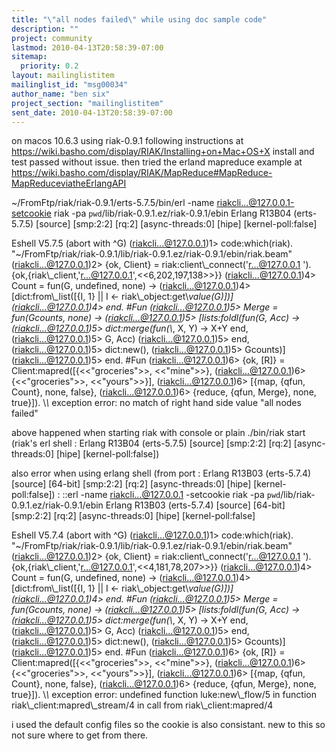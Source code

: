 ```yaml
---
title: "\"all nodes failed\" while using doc sample code"
description: ""
project: community
lastmod: 2010-04-13T20:58:39-07:00
sitemap:
  priority: 0.2
layout: mailinglistitem
mailinglist_id: "msg00034"
author_name: "ben six"
project_section: "mailinglistitem"
sent_date: 2010-04-13T20:58:39-07:00
---
```



on macos 10.6.3 using riak-0.9.1 following instructions at
https://wiki.basho.com/display/RIAK/Installing+on+Mac+OS+X
install and test passed without issue.
then tried the erland mapreduce example at
https://wiki.basho.com/display/RIAK/MapReduce#MapReduce-MapReduceviatheErlangAPI

~/FromFtp/riak/riak-0.9.1/erts-5.7.5/bin/erl -name
riakcli...@127.0.0.1-setcookie riak -pa
`pwd`/lib/riak-0.9.1.ez/riak-0.9.1/ebin
Erlang R13B04 (erts-5.7.5) [source] [smp:2:2] [rq:2] [async-threads:0]
[hipe] [kernel-poll:false]

Eshell V5.7.5 (abort with ^G)
(riakcli...@127.0.0.1)1&gt; code:which(riak).
"~/FromFtp/riak/riak-0.9.1/lib/riak-0.9.1.ez/riak-0.9.1/ebin/riak.beam"
(riakcli...@127.0.0.1)2&gt; {ok, Client} = riak:client\\_connect('r...@127.0.0.1
').
{ok,{riak\\_client,'r...@127.0.0.1',&lt;&lt;6,202,197,138&gt;&gt;}}
(riakcli...@127.0.0.1)4&gt; Count = fun(G, undefined, none) -&gt;
(riakcli...@127.0.0.1)4&gt; [dict:from\\_list([{I, 1} || I &lt;-
riak\\_object:get\\_value(G)])]
(riakcli...@127.0.0.1)4&gt; end.
#Fun
(riakcli...@127.0.0.1)5&gt; Merge = fun(Gcounts, none) -&gt;
(riakcli...@127.0.0.1)5&gt; [lists:foldl(fun(G, Acc) -&gt;
(riakcli...@127.0.0.1)5&gt; dict:merge(fun(\\_, X, Y)
-&gt; X+Y end,
(riakcli...@127.0.0.1)5&gt; G, Acc)
(riakcli...@127.0.0.1)5&gt; end,
(riakcli...@127.0.0.1)5&gt; dict:new(),
(riakcli...@127.0.0.1)5&gt; Gcounts)]
(riakcli...@127.0.0.1)5&gt; end.
#Fun
(riakcli...@127.0.0.1)6&gt; {ok, [R]} = Client:mapred([{&lt;&lt;"groceries"&gt;&gt;,
&lt;&lt;"mine"&gt;&gt;},
(riakcli...@127.0.0.1)6&gt; {&lt;&lt;"groceries"&gt;&gt;,
&lt;&lt;"yours"&gt;&gt;}],
(riakcli...@127.0.0.1)6&gt; [{map, {qfun, Count},
none, false},
(riakcli...@127.0.0.1)6&gt; {reduce, {qfun,
Merge}, none, true}]).
\\*\\* exception error: no match of right hand side value "all nodes failed"

above happened when starting riak with console or plain ./bin/riak start
(riak's erl shell : Erlang R13B04 (erts-5.7.5) [source] [smp:2:2] [rq:2]
[async-threads:0] [hipe] [kernel-poll:false])

also error when using erlang shell (from port : Erlang R13B03 (erts-5.7.4)
[source] [64-bit] [smp:2:2] [rq:2] [async-threads:0] [hipe]
[kernel-poll:false]) :
::erl -name riakcli...@127.0.0.1 -setcookie riak -pa
`pwd`/lib/riak-0.9.1.ez/riak-0.9.1/ebin
Erlang R13B03 (erts-5.7.4) [source] [64-bit] [smp:2:2] [rq:2]
[async-threads:0] [hipe] [kernel-poll:false]

Eshell V5.7.4 (abort with ^G)
(riakcli...@127.0.0.1)1&gt; code:which(riak).
"~/FromFtp/riak/riak-0.9.1/lib/riak-0.9.1.ez/riak-0.9.1/ebin/riak.beam"
(riakcli...@127.0.0.1)2&gt; {ok, Client} = riak:client\\_connect('r...@127.0.0.1
').
{ok,{riak\\_client,'r...@127.0.0.1',&lt;&lt;4,181,78,207&gt;&gt;}}
(riakcli...@127.0.0.1)4&gt; Count = fun(G, undefined, none) -&gt;
(riakcli...@127.0.0.1)4&gt; [dict:from\\_list([{I, 1} || I &lt;-
riak\\_object:get\\_value(G)])]
(riakcli...@127.0.0.1)4&gt; end.
#Fun
(riakcli...@127.0.0.1)5&gt; Merge = fun(Gcounts, none) -&gt;
(riakcli...@127.0.0.1)5&gt; [lists:foldl(fun(G, Acc) -&gt;
(riakcli...@127.0.0.1)5&gt; dict:merge(fun(\\_, X, Y)
-&gt; X+Y end,
(riakcli...@127.0.0.1)5&gt; G, Acc)
(riakcli...@127.0.0.1)5&gt; end,
(riakcli...@127.0.0.1)5&gt; dict:new(),
(riakcli...@127.0.0.1)5&gt; Gcounts)]
(riakcli...@127.0.0.1)5&gt; end.
#Fun
(riakcli...@127.0.0.1)6&gt; {ok, [R]} = Client:mapred([{&lt;&lt;"groceries"&gt;&gt;,
&lt;&lt;"mine"&gt;&gt;},
(riakcli...@127.0.0.1)6&gt; {&lt;&lt;"groceries"&gt;&gt;,
&lt;&lt;"yours"&gt;&gt;}],
(riakcli...@127.0.0.1)6&gt; [{map, {qfun, Count},
none, false},
(riakcli...@127.0.0.1)6&gt; {reduce, {qfun,
Merge}, none, true}]).
\\*\\* exception error: undefined function luke:new\\_flow/5
 in function riak\\_client:mapred\\_stream/4
 in call from riak\\_client:mapred/4

i used the default config files so the cookie is also consistant.
new to this so not sure where to get from there.
